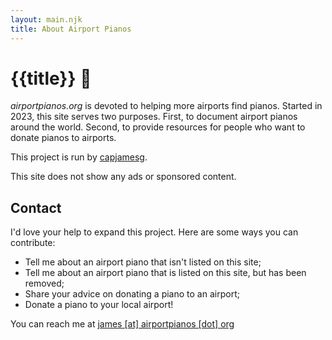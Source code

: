 ```yaml
---
layout: main.njk
title: About Airport Pianos
---
```


# {{title}} 🎹

_airportpianos.org_ is devoted to helping more airports find pianos. Started in 2023, this site serves two purposes. First, to document airport pianos around the world. Second, to provide resources for people who want to donate pianos to airports.

This project is run by [capjamesg](https://jamesg.blog).

This site does not show any ads or sponsored content.

## Contact

I'd love your help to expand this project. Here are some ways you can contribute:

- Tell me about an airport piano that isn't listed on this site;
- Tell me about an airport piano that is listed on this site, but has been removed;
- Share your advice on donating a piano to an airport;
- Donate a piano to your local airport!

You can reach me at [james [at] airportpianos [dot] org](mailto:james@airportpianos.org)